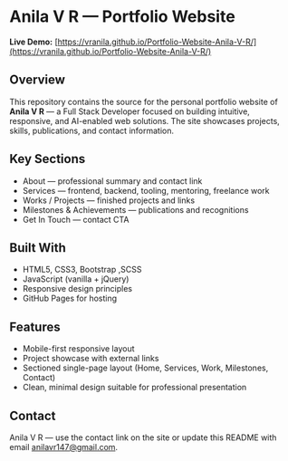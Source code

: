 # Anila V R — Portfolio Website

**Live Demo:** [https://vranila.github.io/Portfolio-Website-Anila-V-R/](https://vranila.github.io/Portfolio-Website-Anila-V-R/)

## Overview

This repository contains the source for the personal portfolio website of **Anila V R** — a Full Stack Developer focused on building intuitive, responsive, and AI-enabled web solutions. The site showcases projects, skills, publications, and contact information.

## Key Sections

* About — professional summary and contact link
* Services — frontend, backend, tooling, mentoring, freelance work
* Works / Projects — finished projects and links
* Milestones & Achievements — publications and recognitions
* Get In Touch — contact CTA

## Built With

* HTML5, CSS3, Bootstrap ,SCSS
* JavaScript (vanilla + jQuery)
* Responsive design principles
* GitHub Pages for hosting

## Features

* Mobile-first responsive layout
* Project showcase with external links
* Sectioned single-page layout (Home, Services, Work, Milestones, Contact)
* Clean, minimal design suitable for professional presentation

## Contact

Anila V R — use the contact link on the site or update this README with email anilavr147@gmail.com.
